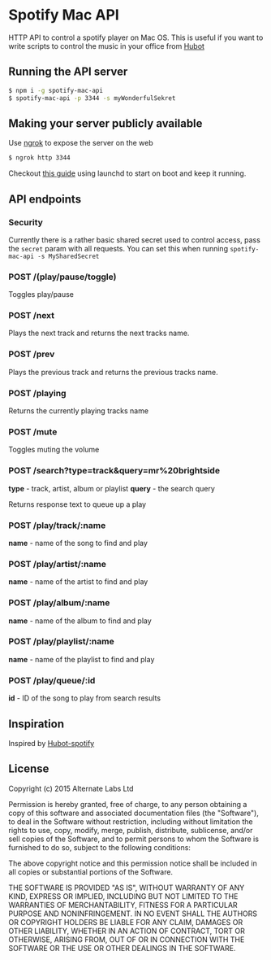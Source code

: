 # Spotify Mac API

HTTP API to control a spotify player on Mac OS. This is useful if you want to write scripts to control the music in your office from [Hubot](https://hubot.github.com/)


## Running the API server

```sh
$ npm i -g spotify-mac-api
$ spotify-mac-api -p 3344 -s myWonderfulSekret
```

## Making your server publicly available

Use [ngrok](https://ngrok.com/docs) to expose the server on the web

```sh
$ ngrok http 3344
```

Checkout [this guide](https://github.com/alternatelabs/spotify-mac-api/wiki/Running-on-startup-on-OS-X) using launchd to start on boot and keep it running.

## API endpoints

### Security

Currently there is a rather basic shared secret used to control access, pass the `secret` param with all requests. You can set this when running `spotify-mac-api -s MySharedSecret`

### POST /(play/pause/toggle)

Toggles play/pause

### POST /next

Plays the next track and returns the next tracks name.

### POST /prev

Plays the previous track and returns the previous tracks name.

### POST /playing

Returns the currently playing tracks name

### POST /mute

Toggles muting the volume

### POST /search?type=track&query=mr%20brightside

**type** - track, artist, album or playlist
**query** - the search query

Returns response text to queue up a play

### POST /play/track/:name

**name** - name of the song to find and play

### POST /play/artist/:name

**name** - name of the artist to find and play

### POST /play/album/:name

**name** - name of the album to find and play

### POST /play/playlist/:name

**name** - name of the playlist to find and play

### POST /play/queue/:id

**id** - ID of the song to play from search results


## Inspiration

Inspired by [Hubot-spotify](https://github.com/davidvanleeuwen/hubot-spotify/blob/master/spotify.coffee)

## License

Copyright (c) 2015 Alternate Labs Ltd

Permission is hereby granted, free of charge, to any person obtaining a copy
of this software and associated documentation files (the "Software"), to deal
in the Software without restriction, including without limitation the rights
to use, copy, modify, merge, publish, distribute, sublicense, and/or sell
copies of the Software, and to permit persons to whom the Software is
furnished to do so, subject to the following conditions:

The above copyright notice and this permission notice shall be included in
all copies or substantial portions of the Software.

THE SOFTWARE IS PROVIDED "AS IS", WITHOUT WARRANTY OF ANY KIND, EXPRESS OR
IMPLIED, INCLUDING BUT NOT LIMITED TO THE WARRANTIES OF MERCHANTABILITY,
FITNESS FOR A PARTICULAR PURPOSE AND NONINFRINGEMENT. IN NO EVENT SHALL THE
AUTHORS OR COPYRIGHT HOLDERS BE LIABLE FOR ANY CLAIM, DAMAGES OR OTHER
LIABILITY, WHETHER IN AN ACTION OF CONTRACT, TORT OR OTHERWISE, ARISING FROM,
OUT OF OR IN CONNECTION WITH THE SOFTWARE OR THE USE OR OTHER DEALINGS IN
THE SOFTWARE.
